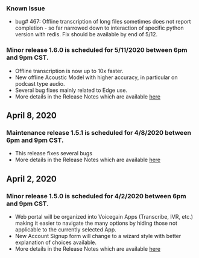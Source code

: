 ### Known Issue
  * bug# 467: Offline transcription of long files sometimes does not report completion - so far narrowed down to interaction of specific python version with redis. Fix should be available by end of 5/12.

### Minor release 1.6.0 is scheduled for 5/11/2020 between 6pm and 9pm CST.
  * Offline transcription is now up to 10x faster. 
  * New offline Acoustic Model with higher accuracy, in particular on podcast type audio. 
  * Several bug fixes mainly related to Edge use.
  * More details in the Release Notes which are available [here](https://raw.githubusercontent.com/voicegain/platform/master/RELEASE.md)

## April 8, 2020
### Maintenance release 1.5.1 is scheduled for 4/8/2020 between 6pm and 9pm CST.
 * This release fixes several bugs 
 * More details in the Release Notes which are available [here](https://raw.githubusercontent.com/voicegain/platform/master/RELEASE.md)

## April 2, 2020
### Minor release 1.5.0 is scheduled for 4/2/2020 between 6pm and 9pm CST.
  * Web portal will be organized into Voicegain Apps (Transcribe, IVR, etc.) making it easier to navigate the many options by hiding those not applicable to the currently selected App. 
  * New Account Signup form will change to a wizard style with better explanation of choices available. 
  * More details in the Release Notes which are available [here](https://raw.githubusercontent.com/voicegain/platform/master/RELEASE.md)

